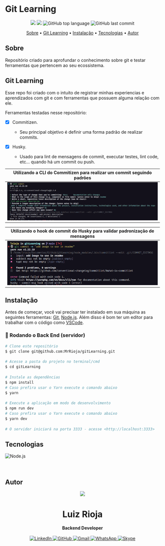 # Git Learning

<p align="center">
  <img src="https://img.shields.io/static/v1?label=git&message=Learning&color=blueviolet&style=for-the-badge"/>
  <img src="https://img.shields.io/github/license/MrRioja/gitLearning?color=blueviolet&logo=License&style=for-the-badge"/>
  <img alt="GitHub top language" src="https://img.shields.io/github/languages/top/MrRioja/gitLearning?color=blueviolet&logo=JavaScript&logoColor=white&style=for-the-badge">
  <img alt="GitHub last commit" src="https://img.shields.io/github/last-commit/MrRioja/gitLearning?color=blueviolet&style=for-the-badge">
</p>

<p align="center">
  <a href="#sobre">Sobre</a> •
  <a href="#git-learning">Git Learning</a> •
  <a href="#instalação">Instalação</a> •
  <a href="#tecnologias">Tecnologias</a> •
  <a href="#autor">Autor</a>  
</p>

## Sobre

Repositório criado para aprofundar o conhecimento sobre git e testar ferramentas que pertencem ao seu ecossistema.

## Git Learning

Esse repo foi criado com o intuito de registrar minhas experiencias e aprendizados com git e com ferramentas que possuem alguma relação com ele.

Ferramentas testadas nesse repositório:

- [x] Commitizen.

  - Seu principal objetivo é definir uma forma padrão de realizar commits.

- [x] Husky.
  - Usado para lint de mensagens de commit, executar testes, lint code, etc... quando há um commit ou push.

| Utilizando a CLI do Commitizen para realizar um commit seguindo padrões |
| :---------------------------------------------------------------------: |
|                  ![Commitizen](.github/commit-cli.png)                  |

| Utilizando o hook de commit do Husky para validar padronização de mensagens |
| :-------------------------------------------------------------------------: |
|             ![Husky validations](.github/husky-validations.png)             |

## Instalação

Antes de começar, você vai precisar ter instalado em sua máquina as seguintes ferramentas:
[Git](https://git-scm.com), [Node.js](https://nodejs.org/en/).
Além disso é bom ter um editor para trabalhar com o código como [VSCode](https://code.visualstudio.com/).

### 🎲 Rodando o Back End (servidor)

```bash
# Clone este repositório
$ git clone git@github.com:MrRioja/gitLearning.git

# Acesse a pasta do projeto no terminal/cmd
$ cd gitLearning

# Instale as dependências
$ npm install
# Caso prefira usar o Yarn execute o comando abaixo
$ yarn

# Execute a aplicação em modo de desenvolvimento
$ npm run dev
# Caso prefira usar o Yarn execute o comando abaixo
$ yarn dev

# O servidor iniciará na porta 3333 - acesse <http://localhost:3333>
```

## Tecnologias

<img align="left" src="https://profilinator.rishav.dev/skills-assets/nodejs-original-wordmark.svg" alt="Node.js" height="75" />

<br><br><br>

## Autor

<div align="center">
<img src="https://images.weserv.nl/?url=avatars.githubusercontent.com/u/55336456?v=4&h=100&w=100&fit=cover&mask=circle&maxage=7d" />
<h1>Luiz Rioja</h1>
<strong>Backend Developer</strong>
<br/>
<br/>

<a href="https://linkedin.com/in/luizrioja" target="_blank">
<img alt="LinkedIn" src="https://img.shields.io/badge/linkedin-%230077B5.svg?style=for-the-badge&logo=linkedin&logoColor=white"/>
</a>

<a href="https://github.com/mrrioja" target="_blank">
<img alt="GitHub" src="https://img.shields.io/badge/github-%23121011.svg?style=for-the-badge&logo=github&logoColor=white"/>
</a>

<a href="mailto:lulyrioja@gmail.com?subject=Fala%20Dev" target="_blank">
<img alt="Gmail" src="https://img.shields.io/badge/Gmail-D14836?style=for-the-badge&logo=gmail&logoColor=white" />
</a>

<a href="https://api.whatsapp.com/send?phone=5511933572652" target="_blank">
<img alt="WhatsApp" src="https://img.shields.io/badge/WhatsApp-25D366?style=for-the-badge&logo=whatsapp&logoColor=white"/>
</a>

<a href="https://join.skype.com/invite/tvBbOq03j5Uu" target="_blank">
<img alt="Skype" src="https://img.shields.io/badge/SKYPE-%2300AFF0.svg?style=for-the-badge&logo=Skype&logoColor=white"/>
</a>

<br/>
<br/>
</div>
